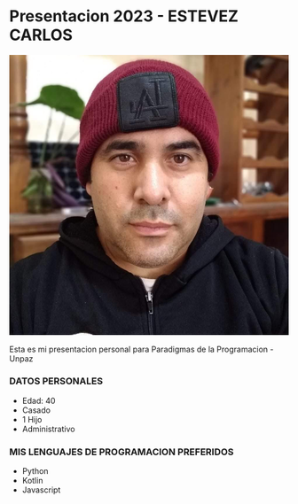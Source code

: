 # Presentacion 2023 - ESTEVEZ CARLOS
![Este Soy Yo](./IMG/mi_imagen.jpg "Carlos A. Estevez")

Esta es mi presentacion personal para Paradigmas de la Programacion - Unpaz

### DATOS PERSONALES

- Edad: 40
- Casado
- 1 Hijo
- Administrativo

### MIS LENGUAJES DE PROGRAMACION PREFERIDOS

- Python
- Kotlin
- Javascript